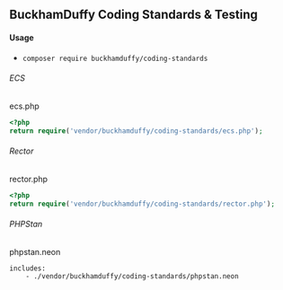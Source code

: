 ## BuckhamDuffy Coding Standards & Testing

#### Usage
- `composer require buckhamduffy/coding-standards`

###### ECS
ecs.php
```php
<?php
return require('vendor/buckhamduffy/coding-standards/ecs.php');
```


###### Rector
rector.php
```php
<?php
return require('vendor/buckhamduffy/coding-standards/rector.php');
```

###### PHPStan
phpstan.neon
```neon
includes:
    - ./vendor/buckhamduffy/coding-standards/phpstan.neon
```
